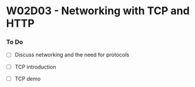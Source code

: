 # W02D03 - Networking with TCP and HTTP

### To Do
- [ ] Discuss networking and the need for protocols
- [ ] TCP introduction
- [ ] TCP demo





















